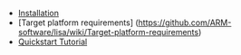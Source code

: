 * [Installation](https://github.com/ARM-software/lisa/wiki/Installation)
* [Target platform requirements] (https://github.com/ARM-software/lisa/wiki/Target-platform-requirements)
* [Quickstart Tutorial](https://github.com/ARM-software/lisa/wiki/Quickstart-Tutorial)